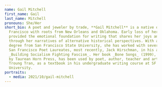 ```yaml
---
name: Gail Mitchell
first_name: Gail
last_name: Mitchell
pronouns: She/Her
short_bio: A poet and jeweler by trade, **Gail Mitchell** is a native of San
  Francisco with roots from New Orleans and Oklahoma. Early loss of her mother
  provided the emotional foundation for writing that shares her joys and grief,
  through her narratives of alternative historical perspectives. With a Masters
  degree from San Francisco State University, she has worked with several former
  San Francisco Poet Laureates, most recently, Jack Hirschman, in his anthology,
  _Building Socialism Fighting Fascism_. Her book _Bone Songs_ (1999), published
  by Taurean Horn Press, has been used by poet, author, teacher and artist
  Troung Tran, as a textbook in his undergraduate writing course at SF State
  University.
portraits:
  - media: 2021/10/gail-mitchell
---
```

